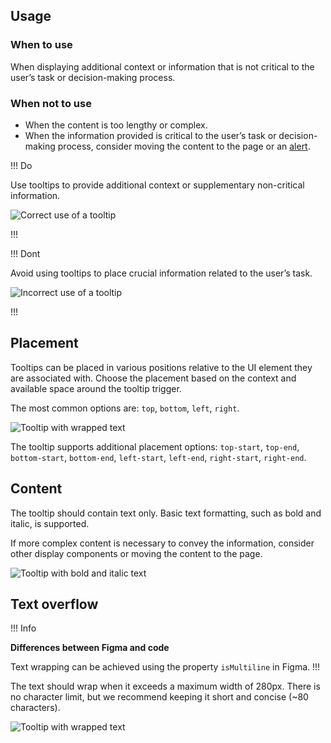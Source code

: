 ## Usage

### When to use

When displaying additional context or information that is not critical to the user’s task or decision-making process.

### When not to use

- When the content is too lengthy or complex.
- When the information provided is critical to the user’s task or decision-making process, consider moving the content to the page or an [alert](https://helios.hashicorp.design/components/alert).

!!! Do

Use tooltips to provide additional context or supplementary non-critical information.

![Correct use of a tooltip](/assets/components/tooltip/tooltip-when-to-use.png)

!!!

!!! Dont

Avoid using tooltips to place crucial information related to the user’s task.

![Incorrect use of a tooltip](/assets/components/tooltip/tooltip-when-not-to-use.png)

!!!


## Placement

Tooltips can be placed in various positions relative to the UI element they are associated with. Choose the placement based on the context and available space around the tooltip trigger.

The most common options are: `top`, `bottom`, `left`, `right`.

![Tooltip with wrapped text](/assets/components/tooltip/tooltip-placement.png)

The tooltip supports additional placement options: `top-start`, `top-end`, `bottom-start`, `bottom-end`, `left-start`, `left-end`, `right-start`, `right-end`.

## Content

The tooltip should contain text only. Basic text formatting, such as bold and italic, is supported.

If more complex content is necessary to convey the information, consider other display components or moving the content to the page.

![Tooltip with bold and italic text](/assets/components/tooltip/tooltip-text-formatting.png)

## Text overflow

!!! Info

**Differences between Figma and code**

Text wrapping can be achieved using the property `isMultiline` in Figma.
!!!

The text should wrap when it exceeds a maximum width of 280px. There is no character limit, but we recommend keeping it short and concise (~80 characters).

![Tooltip with wrapped text](/assets/components/tooltip/tooltip-text-wrapping.png)